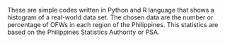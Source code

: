 These are simple codes written in Python and R language that shows a histogram of a real-world data set.
The chosen data are the number or percentage of OFWs in each region of the Philippines.
This statistics are based on the Philippines Statistics Authority or PSA.
